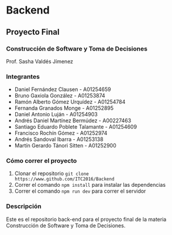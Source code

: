 # Backend
## Proyecto Final
### Construcción de Software y Toma de Decisiones 

Prof. Sasha Valdés Jímenez

### Integrantes 

- Daniel Fernández Clausen - A01254659
- Bruno Gaxiola González - A01253874
- Ramón Alberto Gómez Urquídez - A01254784
- Fernanda Granados Monge - A01252895
- Daniel Antonio Luján - A01254903
- Andrés Daniel Martínez Bermúdez - A00227463
- Santiago Eduardo Poblete Talamante - A01254609
- Francisco Rochín Gómez - A01252974
- Andrés Sandoval Ibarra - A01253138
- Martín Gerardo Tánori Sitten - A01252900

### Cómo correr el proyecto

1. Clonar el repositorio `git clone https://www.github.com/ITC2016/Backend`
2. Correr el comando `npm install` para instalar las dependencias
3. Correr el comando `npm run dev` para correr el servidor

### Descripción

Este es el repositorio back-end para el proyecto final de la materia Construcción de Software y Toma de Decisiones.
